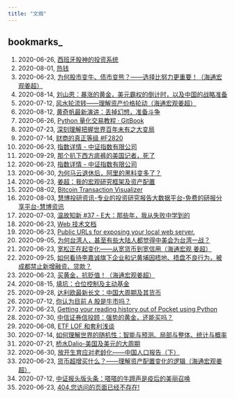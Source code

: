 ```yaml
---
title: "文摘"
---
```


## bookmarks_
1. 2020-06-26, [西班牙股神的投资系统 ](https://mp.weixin.qq.com/s/qfeMCm3_gBdk6HBg-uDoLA)
1. 2020-08-01, [热钱 ](https://baike.baidu.com/item/%E7%83%AD%E9%92%B1)
1. 2020-06-23, [为何股市变牛、债市变熊？——选择比努力更重要！（海通宏观姜超） ](https://mp.weixin.qq.com/s?__biz=MjM5MDA1MjY2MQ==&mid=2650156617&idx=1&sn=5f3da0d30f1498348a5e09854a276761&chksm=be483613893fbf05b0dd619758e3adaf039f14db3be8d965af346494b280bc7b24b482112db6&xtrack=1&scene=90&subscene=93&sessionid=1592732062&clicktime=1592732063&enterid=1592732063&ascene=56&devicetype=android-28&version=27000f3f&nettype=WIFI&abtest_cookie=AAACAA%3D%3D&lang=zh_CN&exportkey=AtBmu8%2BPAVsR6PRYCZozZXw%3D&pass_ticket=r1lYLm4Gwp88HYb0TRRu72Rt6pJTgOQzeQubbRK%2BSS6nfCmaYH55e8vsHqQYbD8K&wx_header=1)
1. 2020-08-14, [刘山恩：暴涨的黄金，美元霸权的倒计时，以及中国的战略准备 ](http://www.guancha.cn/daju/2020_08_07_560520.shtml)
1. 2020-07-12, [风水轮流转——理解资产价格轮动（海通宏观姜超） ](https://mp.weixin.qq.com/s?__biz=MjM5MDA1MjY2MQ==&mid=2650157008&idx=1&sn=e5a6a7f04003e5ec284df7c6918a4bb0&chksm=be48378a893fbe9c74e2503097297945c0d63b3def64c0702a29323268b46a610f6bf69a6968&xtrack=1&scene=90&subscene=93&sessionid=1594002182&clicktime=1594002198&enterid=1594002198&ascene=56&devicetype=android-28&version=27001037&nettype=WIFI&abtest_cookie=AAACAA%3D%3D&lang=zh_CN&exportkey=AgWk0El7r7sSSTUqqo2zNhU%3D&pass_ticket=QUL1xxFEljf%2FGsLBAfspJtr7lSrEY5D0j1x8pSxapsr4SjzPVD0lYZVFo600%2BIZp&wx_header=1)
1. 2020-08-12, [黄奇帆最新演讲：丢掉幻想，准备斗争 ](https://mp.weixin.qq.com/s?__biz=MzA5MDEzNjQwMA==&mid=2655246618&idx=2&sn=977487e549e278e8a9b1867d95515e86&chksm=8ba73325bcd0ba331c6f66140c982d227338b3880a48ab36de423db54c1d25af537717864e69&&xtrack=1&scene=90&subscene=93&sessionid=1597223193&clicktime=1597223201&enterid=1597223201#rd)
1. 2020-06-26, [Python 量化交易教程 · GitBook ](https://legacy.gitbook.com/book/wizardforcel/python-quant-uqer/details)
1. 2020-07-23, [深刻理解把握世界百年未有之大变局 ](http://www.qstheory.cn/llwx/2018-09/03/c_1123369881.htm)
1. 2020-07-14, [财商的真正等级 #F2820 ](https://mp.weixin.qq.com/s?__biz=MzAxNTMxMTc0MA==&mid=2651023952&idx=1&sn=2eb5455ed9abbcd2f10dbc39e0c4e0c7&chksm=80723c43b705b555f015849ce1cf25a9047ea0f7cd7dd2d908e01ee58993861829e3ea7201b3&&xtrack=1&scene=90&subscene=93&sessionid=1594688158&clicktime=1594688160&enterid=1594688160#rd)
1. 2020-06-23, [指数详情 - 中证指数有限公司 ](http://www.csindex.com.cn/zh-CN/indices/index-detail/930891)
1. 2020-09-29, [那个扒下西方底裤的美国记者，死了 ](https://zhuanlan.zhihu.com/p/260059061?utm_source=com.ideashower.readitlater.pro&utm_medium=social&utm_oi=28196191862784)
1. 2020-06-23, [指数详情 - 中证指数有限公司 ](http://www.csindex.com.cn/zh-CN/indices/index-detail/930890)
1. 2020-06-30, [为何马云退休后，阿里的黑料变多了？ ](https://www.zhihu.com/question/403526230/answer/1307618478?utm_source=com.ideashower.readitlater.pro&utm_medium=social&utm_oi=28196191862784)
1. 2020-06-23, [姜超：我的宏观研究框架及资产配置 ](https://mp.weixin.qq.com/s/1VIxkNirJEEl7gEswNW_TQ)
1. 2020-08-02, [Bitcoin Transaction Visualizer ](https://txstreet.com/v/btc)
1. 2020-08-03, [慧博投研资讯-专业的投资研究报告大数据平台-免费的研报分享平台-慧博资讯 ](http://m.hibor.com.cn/)
1. 2020-07-03, [温故知新 #37 - E大：那些年，我从失败中学到的 ](https://content.qieman.com/items/577?from=groupmessage)
1. 2020-06-23, [Web 技术文档 ](https://developer.mozilla.org/zh-CN/docs/Web)
1. 2020-06-23, [Public URLs for exposing your local web server. ](https://ngrok.com/)
1. 2020-09-05, [为何台湾人，甚至有些大陆人都觉得中美会为台湾一战？ ](https://www.zhihu.com/question/60695005/answer/1449582128?utm_source=com.ideashower.readitlater.pro&utm_medium=social&utm_oi=28196191862784)
1. 2020-06-23, [宽松正在起变化——从宽货币到宽信用（海通宏观 姜超） ](https://mp.weixin.qq.com/s?__biz=MjM5MDA1MjY2MQ==&mid=2650155935&idx=1&sn=bded2a0a4862e04b0e716f299f7d4110&chksm=be4833c5893fbad3309cc5c428774b42794824f5e11c75f04e9d39ce4b89229d520e250e9c8d&scene=21#wechat_redirect)
1. 2020-09-25, [如何看待李嘉诚旗下企业和记黄埔因捂地、捂盘不良行为，被成都禁止新增融资、贷款？ ](https://www.zhihu.com/question/422552986/answer/1490680772?utm_source=com.ideashower.readitlater.pro&utm_medium=social&utm_oi=28196191862784)
1. 2020-06-23, [买黄金，抗贬值！（海通宏观姜超） ](https://mp.weixin.qq.com/s?__biz=MjM5MDA1MjY2MQ==&mid=2650154983&idx=1&sn=e088753c0789ffb8a6edb39fb72ea18a&chksm=be483fbd893fb6aba059c3662aa86f3bc40b185b63d8276ea06db1f959761322f1269329d318&scene=21#wechat_redirect)
1. 2020-08-15, [填坑：仓位控制及主动基金 ](https://mp.weixin.qq.com/s?__biz=MzIwMTIzNDMwNA==&mid=2653409411&idx=1&sn=9ffe775fc7c11702259fcc078fb8ac3a&chksm=8d22726cba55fb7aed2f3770e4a2e82cee3d123dcbfb6e05078c2760079c5bf9f48355cea5de&mpshare=1&&srcid=0815JTOJ3ZOmv99NS3vsanyQ&sharer_sharetime=1597484952849&sharer_shareid=e8b3f2c3ff5ee004583c007a5fd673e6&from=groupmessage&scene=1&subscene=10000&clicktime=1597485330&enterid=1597485330#rd)
1. 2020-09-28, [达利欧最新长文：中国大周期及其货币 ](https://finance.sina.com.cn/china/gncj/2020-09-21/doc-iivhvpwy8038347.shtml)
1. 2020-07-12, [你认为目前 A 股是牛市吗？ ](https://www.zhihu.com/question/376967209/answer/1322455954?utm_source=com.ideashower.readitlater.pro&utm_medium=social&utm_oi=28196191862784)
1. 2020-06-23, [Getting your reading history out of Pocket using Python ](https://medium.com/@alexdambra/getting-your-reading-history-out-of-pocket-using-python-b4253dbe865c)
1. 2020-07-30, [中信证券信投顾：强势的黄金，还能买吗？ ](https://news.windin.com/ns/findsnap.php?sourcetype=1&id=504902932&code=4D74346ED202&device=android&terminaltype=wwt.m&version=7.8.2)
1. 2020-06-08, [ETF LOF 和套利浅谈 ]("https://re-ra.xyz/ETF-LOF-%E5%92%8C%E5%A5%97%E5%88%A9%E6%B5%85%E8%B0%88/")
1. 2020-07-14, [如何理解世界的随机性：智能与预测、局部与整体、统计与概率 ](https://zhuanlan.zhihu.com/p/60914904?utm_source=com.ideashower.readitlater.pro&utm_medium=social&utm_oi=28196191862784)
1. 2020-07-21, [桥水Dalio-美国及美元的大周期 ](https://mp.weixin.qq.com/s?__biz=MzI5NDcxODQ2Mg==&mid=2247487735&idx=1&sn=04ed6e40d72e9249fc789eafe6e45bc0&chksm=ec5fce66db284770349613d113120edac6f0b3a378952a45fd7f0e77e3ce0cce6ea5283dccc5&sessionid=0&scene=126&clicktime=1595329627&enterid=1595329627&ascene=3&devicetype=android-28&version=2700103f&nettype=WIFI&abtest_cookie=AAACAA%3D%3D&lang=zh_CN&exportkey=Aus6QhwALLV1bxZE5NF7FiE%3D&pass_ticket=WidI2nLJLTISsPmUrlKxM6p%2Be1j09ozs%2BKFm3Eq1NEPNPOmjye5LQFuGGCuWVvgK&wx_header=1)
1. 2020-06-30, [放开生育应对老龄化——中国人口报告（下） ](https://mp.weixin.qq.com/s?__biz=MjM5MjMxODAzMQ==&mid=2652691815&idx=1&sn=96d14ee663d87bb34b429851346686e2&chksm=bd406a478a37e351fb2848ff36a99e07f0bec97836d0fbacd1a6870423d0db057401e1075f89&xtrack=1&scene=90&subscene=93&sessionid=1593405857&clicktime=1593405936&enterid=1593405936&ascene=56&devicetype=android-28&version=27000f51&nettype=WIFI&abtest_cookie=AAACAA%3D%3D&lang=zh_CN&exportkey=AhPbgqoAUiNzN%2Fbli7bsm5g%3D&pass_ticket=MWrNjbePnu16Zq9h35o2qKeqZY%2FsdYghOhqptiEAiUHd1N1x2fF7%2B8k8ROxVPJG0&wx_header=1)
1. 2020-06-23, [货币超增买什么？——理解资产配置变化的逻辑（海通宏观姜超） ](https://mp.weixin.qq.com/s?__biz=MjM5MDA1MjY2MQ==&mid=2650154557&idx=1&sn=45a4c7756ab6b4cfa09bd2ea1fa1648b&chksm=be483e67893fb77182a3e3d09f8073a2b3262d418b4b6033c2f2386b0568e5a7e4822eafda86&scene=21#wechat_redirect)
1. 2020-07-12, [中证报头版头条：嗒嗒的牛蹄声是疫后的美丽召唤 ](https://3g.163.com/money/article/FGRF8M3V00258152.html)
1. 2020-06-23, [404,您访问的页面已经不存在! ](https://www.sohu.com/a/251290294_228365)